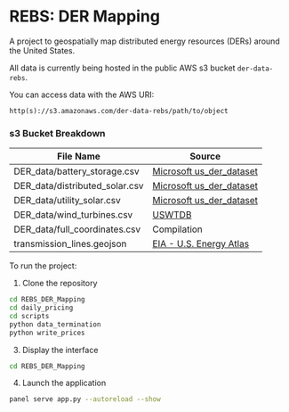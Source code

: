 # REBS: DER Mapping #
A project to geospatially map distributed energy resources (DERs) around the United States. 
  
All data is currently being hosted in the public AWS s3 bucket ```der-data-rebs```. 

You can access data with the AWS URI:

```
http(s)://s3.amazonaws.com/der-data-rebs/path/to/object
```

### s3 Bucket Breakdown
| File Name| Source  |
| -------- | ------- |
| DER_data/battery_storage.csv  | [Microsoft us_der_dataset](https://github.com/microsoft/us_der_dataset)   |
| DER_data/distributed_solar.csv | [Microsoft us_der_dataset](https://github.com/microsoft/us_der_dataset)      |
| DER_data/utility_solar.csv    | [Microsoft us_der_dataset](https://github.com/microsoft/us_der_dataset)     |
| DER_data/wind_turbines.csv   | [USWTDB](https://eerscmap.usgs.gov/uswtdb/)     |
| DER_data/full_coordinates.csv |Compilation|
| transmission_lines.geojson | [EIA - U.S. Energy Atlas](https://atlas.eia.gov/datasets/bd24d1a282c54428b024988d32578e59_0/explore?location=39.011484%2C-107.389808%2C7.33)     |

To run the project: 
1. Clone the repository 
```sh
cd REBS_DER_Mapping
cd daily_pricing
cd scripts
python data_termination
python write_prices
```

3. Display the interface
```sh
cd REBS_DER_Mapping
```
4. Launch the application
```sh
panel serve app.py --autoreload --show
```
